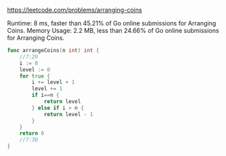 https://leetcode.com/problems/arranging-coins


Runtime: 8 ms, faster than 45.21% of Go online submissions for Arranging Coins.
Memory Usage: 2.2 MB, less than 24.66% of Go online submissions for Arranging Coins.


```go
func arrangeCoins(n int) int {
    //7:29
    i := 0
    level := 0
    for true {
        i += level + 1
        level += 1
        if i==n {
            return level
        } else if i > n {
            return level - 1
        }
    }
    return 0
    //7:30
}
```
